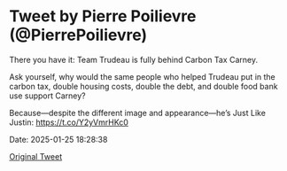 # Tweet by Pierre Poilievre (@PierrePoilievre)

There you have it: Team Trudeau is fully behind Carbon Tax Carney.

Ask yourself, why would the same people who helped Trudeau put in the carbon tax, double housing costs, double the debt, and double food bank use support Carney?

Because—despite the different image and appearance—he’s Just Like Justin: https://t.co/Y2yVmrHKc0

Date: 2025-01-25 18:28:38

[Original Tweet](https://x.com/PierrePoilievre/status/1883220451499053447)
